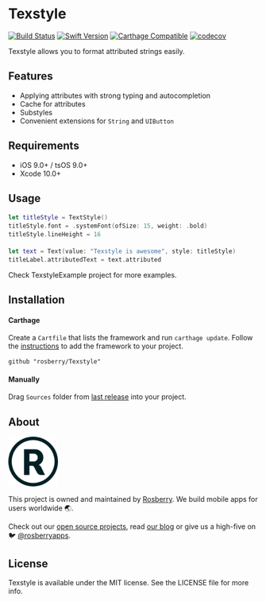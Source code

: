 # Texstyle

[![Build Status](https://travis-ci.org/rosberry/texstyle.svg?branch=master)](https://extensions.zeplin.io/rosberry/texstyle)
[![Swift Version](https://img.shields.io/badge/swift-5.0-orange.svg)](https://swift.org/)
[![Carthage Compatible](https://img.shields.io/badge/Carthage-compatible-green.svg)](https://github.com/Carthage/Carthage)
[![codecov](https://codecov.io/gh/rosberry/texstyle/branch/master/graph/badge.svg)](https://codecov.io/gh/rosberry/texstyle)

Texstyle allows you to format attributed strings easily.

## Features

- Applying attributes with strong typing and autocompletion
- Cache for attributes
- Substyles
- Convenient extensions for `String` and `UIButton`

## Requirements

- iOS 9.0+ / tsOS 9.0+
- Xcode 10.0+

## Usage

```swift
let titleStyle = TextStyle()
titleStyle.font = .systemFont(ofSize: 15, weight: .bold)
titleStyle.lineHeight = 16

let text = Text(value: "Texstyle is awesome", style: titleStyle)
titleLabel.attributedText = text.attributed
```

Check TexstyleExample project for more examples.

## Installation

#### Carthage
Create a `Cartfile` that lists the framework and run `carthage update`. Follow the [instructions](https://github.com/Carthage/Carthage#adding-frameworks-to-an-application) to add the framework to your project.

```
github "rosberry/Texstyle"
```

#### Manually

Drag `Sources` folder from [last release](https://github.com/rosberry/Texstyle/releases) into your project.

## About

<img src="https://github.com/rosberry/Foundation/blob/master/Assets/full_logo.png?raw=true" height="100" />

This project is owned and maintained by [Rosberry](http://rosberry.com). We build mobile apps for users worldwide 🌏.

Check out our [open source projects](https://github.com/rosberry), read [our blog](https://medium.com/@Rosberry) or give us a high-five on 🐦 [@rosberryapps](http://twitter.com/RosberryApps).

## License

Texstyle is available under the MIT license. See the LICENSE file for more info.
